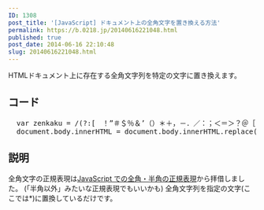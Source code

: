 ```yaml
---
ID: 1308
post_title: '[JavaScript] ドキュメント上の全角文字を置き換える方法'
permalink: https://b.0218.jp/20140616221048.html
published: true
post_date: 2014-06-16 22:10:48
slug: 20140616221048.html
---
```

HTMLドキュメント上に存在する全角文字列を特定の文字に置き換えます。
<!--more-->
<h2>コード</h2>
<pre class="prettyprint linenums lang-js">  var zenkaku = /(?:[　！”＃＄％＆’（）＊＋，－．／：；＜＝＞？＠［￥］＾＿‘｛｜｝￣])|(?:[、。・゛゜´｀¨ヽヾゝゞ〃仝々〆〇ー―‐＼～～∥…‥“〔〕〈〉《》「」『』【】±×÷≠≦≧∞∴♂♀°′″℃￠￡§☆★○●◎◇◇◆□■△▲▽▼※〒→←↑↓〓])|(?:[０-９])|(?:[Ａ-Ｚ])|(?:[ａ-ｚ])|(?:[ぁ-ん])|(?:[ァ-ヶ])|(?:[Α-Ωα-ω])|(?:[А-Яа-я])|(?:[\u2570-\u25ff])|(?:[\u3400-\u4dbf\u4e00-\u9fff\uf900-\ufaff])/g;
  document.body.innerHTML = document.body.innerHTML.replace(zenkaku, '*');</pre>

<h2>説明</h2>
全角文字の正規表現は<a href="https://gist.github.com/tricknotes/3888158">JavaScript での全角・半角の正規表現</a>から拝借しました。
(「半角以外」みたいな正規表現でもいいかも)
全角文字列を指定の文字(ここでは*)に置換しているだけです。
